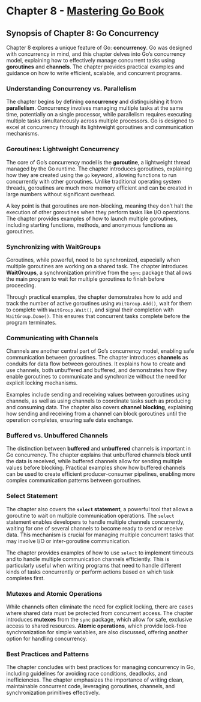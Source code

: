 # Chapter 8 - [Mastering Go Book](https://packt.link/rUETq)

## Synopsis of Chapter 8: Go Concurrency

Chapter 8 explores a unique feature of Go: **concurrency**. Go was designed with concurrency in mind, and this chapter delves into Go’s concurrency model, explaining how to effectively manage concurrent tasks using **goroutines** and **channels**. The chapter provides practical examples and guidance on how to write efficient, scalable, and concurrent programs.

### **Understanding Concurrency vs. Parallelism**

The chapter begins by defining **concurrency** and distinguishing it from **parallelism**. Concurrency involves managing multiple tasks at the same time, potentially on a single processor, while parallelism requires executing multiple tasks simultaneously across multiple processors. Go is designed to excel at concurrency through its lightweight goroutines and communication mechanisms.

### **Goroutines: Lightweight Concurrency**

The core of Go’s concurrency model is the **goroutine**, a lightweight thread managed by the Go runtime. The chapter introduces goroutines, explaining how they are created using the `go` keyword, allowing functions to run concurrently with other goroutines. Unlike traditional operating system threads, goroutines are much more memory efficient and can be created in large numbers without significant overhead.

A key point is that goroutines are non-blocking, meaning they don’t halt the execution of other goroutines when they perform tasks like I/O operations. The chapter provides examples of how to launch multiple goroutines, including starting functions, methods, and anonymous functions as goroutines.

### **Synchronizing with WaitGroups**

Goroutines, while powerful, need to be synchronized, especially when multiple goroutines are working on a shared task. The chapter introduces **WaitGroups**, a synchronization primitive from the `sync` package that allows the main program to wait for multiple goroutines to finish before proceeding.

Through practical examples, the chapter demonstrates how to add and track the number of active goroutines using `WaitGroup.Add()`, wait for them to complete with `WaitGroup.Wait()`, and signal their completion with `WaitGroup.Done()`. This ensures that concurrent tasks complete before the program terminates.

### **Communicating with Channels**

Channels are another central part of Go’s concurrency model, enabling safe communication between goroutines. The chapter introduces **channels** as conduits for data flow between goroutines. It explains how to create and use channels, both unbuffered and buffered, and demonstrates how they enable goroutines to communicate and synchronize without the need for explicit locking mechanisms.

Examples include sending and receiving values between goroutines using channels, as well as using channels to coordinate tasks such as producing and consuming data. The chapter also covers **channel blocking**, explaining how sending and receiving from a channel can block goroutines until the operation completes, ensuring safe data exchange.

### **Buffered vs. Unbuffered Channels**

The distinction between **buffered** and **unbuffered** channels is important in Go concurrency. The chapter explains that unbuffered channels block until the data is received, while buffered channels allow for sending multiple values before blocking. Practical examples show how buffered channels can be used to create efficient producer-consumer pipelines, enabling more complex communication patterns between goroutines.

### **Select Statement**

The chapter also covers the **`select` statement**, a powerful tool that allows a goroutine to wait on multiple communication operations. The `select` statement enables developers to handle multiple channels concurrently, waiting for one of several channels to become ready to send or receive data. This mechanism is crucial for managing multiple concurrent tasks that may involve I/O or inter-goroutine communication.

The chapter provides examples of how to use `select` to implement timeouts and to handle multiple communication channels efficiently. This is particularly useful when writing programs that need to handle different kinds of tasks concurrently or perform actions based on which task completes first.

### **Mutexes and Atomic Operations**

While channels often eliminate the need for explicit locking, there are cases where shared data must be protected from concurrent access. The chapter introduces **mutexes** from the `sync` package, which allow for safe, exclusive access to shared resources. **Atomic operations**, which provide lock-free synchronization for simple variables, are also discussed, offering another option for handling concurrency.

### **Best Practices and Patterns**

The chapter concludes with best practices for managing concurrency in Go, including guidelines for avoiding race conditions, deadlocks, and inefficiencies. The chapter emphasizes the importance of writing clean, maintainable concurrent code, leveraging goroutines, channels, and synchronization primitives effectively.
